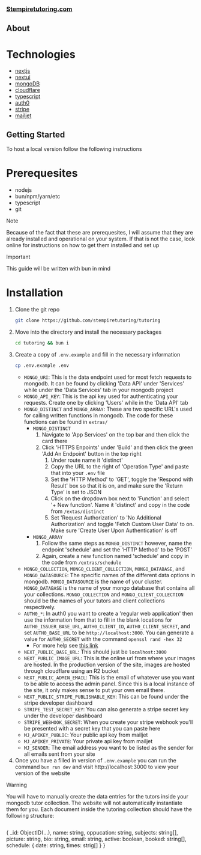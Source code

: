 ### [Stempiretutoring.com](https://stempiretutoring.com)

## About 
# Technologies 
* [nextjs](https://nextjs.org)
* [nextui](https://nextui.org)
* [mongoDB](https://mongodb.com)
* [cloudflare](https://cloudflare.com)
* [typescript](https://typescriptlang.org)
* [auth0](https://auth0.com)
* [stripe](https://stripe.com)
* [mailjet](https://mailjet.com)

## Getting Started
To host a local version follow the following instructions

# Prerequesites
* nodejs
* bun/npm/yarn/etc
* typescript
* git

> [!NOTE]
> Because of the fact that these are prerequesites, I will assume that they are already installed and operational on your system. If that is not the case, look online for instructions on how to get them installed and set up

> [!IMPORTANT]
> This guide will be written with bun in mind

# Installation
1. Clone the git repo
    ```sh 
    git clone https://github.com/stempiretutoring/tutoring
    ```
2. Move into the directory and install the necessary packages
    ```sh 
    cd tutoring && bun i
    ```
3. Create a copy of `.env.example` and fill in the necessary information
    ```sh 
    cp .env.example .env
    ```
    * `MONGO_URI`: This is the data endpoint used for most fetch requests to mongodb. It can be found by clicking 'Data API' under 'Services' while under the 'Data Services' tab in your mongodb project
    * `MONGO_API_KEY`: This is the api key used for authenticating your requests. Create one by clicking 'Users' while in the 'Data API' tab
    * `MONGO_DISTINCT` and `MONGO_ARRAY`: These are two specific URL's used for calling written functions in mongodb. The code for these functions can be found in `extras/`
        * `MONGO_DISTINCT`
            1. Navigate to 'App Services' on the top bar and then click the card there
            2. Click 'HTTPS Enpoints' under 'Build' and then click the green 'Add An Endpoint' button in the top right
                1. Under route name it 'distinct'
                2. Copy the URL to the right of 'Operation Type' and paste that into your `.env` file
                3. Set the 'HTTP Method' to 'GET', toggle the 'Respond with Result' box so that it is on, and make sure the 'Return Type' is set to JSON
                4. Click on the dropdown box next to 'Function' and select '+ New function'. Name it 'distinct' and copy in the code from `/extas/distinct`
                5. Set 'Request Authorization' to 'No Additional Authorization' and toggle 'Fetch Custom User Data' to on. Make sure 'Create User Upon Authentication' is off
        * `MONGO_ARRAY`
            1. Follow the same steps as `MONGO_DISTINCT` however, name the endpoint 'schedule' and set the 'HTTP Method' to be 'POST'
            2. Again, create a new function named 'schedule' and copy in the code from `/extras/schedule`
    * `MONGO_COLLECTION`, `MONGO_CLIENT_COLLECTION`, `MONGO_DATABASE`, and `MONGO_DATASOURCE`: The specific names of the different data options in mongodb. `MONGO_DATASOURCE` is the name of your cluster. `MONGO_DATABASE` is the name of your mongo database that contains all your collections. `MONGO_COLLECTION` and `MONGO_CLIENT_COLLECTION` should be the names of your tutors and client collections respectively. 
    * `AUTH0_*`: In auth0 you want to create a 'regular web application' then use the information from that to fill in the blank locations for `AUTH0_ISSUER_BASE_URL`, `AUTH0_CLIENT_ID`, `AUTH0_CLIENT_SECRET`, and set `AUTH0_BASE_URL` to be `http://localhost:3000`. You can generate a value for `AUTH0_SECRET` with the command `openssl rand -hex 32`
        * For more help see [this link](https://auth0.com/docs/quickstart/webapp/nextjs/01-login)
    * `NEXT_PUBLIC_BASE_URL`: This should just be `localhost:3000`
    * `NEXT_PUBLIC_IMAGE_URL`: This is the online url from where your images are hosted. In the production version of the site, images are hosted through cloudflare using an R2 bucket
    * `NEXT_PUBLIC_ADMIN_EMAIL`: This is the email of whatever use you want to be able to access the admin panel. Since this is a local instance of the site, it only makes sense to put your own email there.
    * `NEXT_PUBLIC_STRIPE_PUBLISHABLE_KEY`: This can be found under the stripe developer dashboard
    * `STRIPE_TEST_SECRET_KEY`: You can also generate a stripe secret key under the developer dashboard
    * `STRIPE_WEBHOOK_SECRET`: When you create your stripe webhook you'll be presented with a secret key that you can paste here
    * `MJ_APIKEY_PUBLIC`: Your public api key from mailjet
    * `MJ_APIKEY_PRIVATE`: Your private api key from mailjet
    * `MJ_SENDER`: The email address you want to be listed as the sender for all emails sent from your site
4. Once you have a filled in version of `.env.example` you can run the command `bun run dev` and visit http://localhost:3000 to view your version of the website

> [!WARNING]
> You will have to manually create the data entries for the tutors inside your mongodb tutor collection. The website will not automatically instantiate them for you. 
> Each document inside the tutoring collection should have the following structure:
> ```json 
{
    _id: ObjectID(...),
    name: string,
    oppucation: string,
    subjects: string[],
    picture: string,
    bio: string,
    email: string,
    active: boolean,
    booked: string[],
    schedule: {
        date: string,
        times: strig[]
    }
}
```
